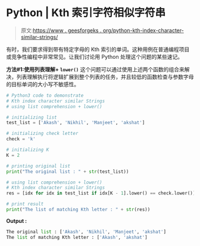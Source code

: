 # Python | Kth 索引字符相似字符串

> 原文:[https://www . geesforgeks . org/python-kth-index-character-similar-strings/](https://www.geeksforgeeks.org/python-kth-index-character-similar-strings/)

有时，我们要求得到带有特定字母的 Kth 索引的单词。这种用例在普通编程项目或竞争性编程中非常常见。让我们讨论用 Python 处理这个问题的某些速记。

**方法#1:使用列表理解+ `lower()`**
这个问题可以通过使用上述两个函数的组合来解决，列表理解执行将逻辑扩展到整个列表的任务，并且较低的函数检查与参数字母的目标单词的大小写不敏感性。

```py
# Python3 code to demonstrate
# Kth index character similar Strings
# using list comprehension + lower()

# initializing list
test_list = ['Akash', 'Nikhil', 'Manjeet', 'akshat']

# initializing check letter
check = 'k'

# initializing K 
K = 2

# printing original list
print("The original list : " + str(test_list))

# using list comprehension + lower()
# Kth index character similar Strings
res = [idx for idx in test_list if idx[K - 1].lower() == check.lower()]

# print result
print("The list of matching Kth letter : " + str(res))
```

**Output :**

```py
The original list : ['Akash', 'Nikhil', 'Manjeet', 'akshat']
The list of matching Kth letter : ['Akash', 'akshat']

```